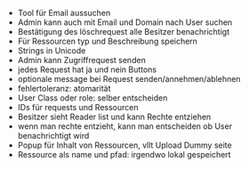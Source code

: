 
- Tool für Email aussuchen
- Admin kann auch mit Email und Domain nach User suchen
- Bestätigung des löschrequest alle Besitzer benachrichtigt
- Für Ressourcen typ und Beschreibung speichern
- Strings in Unicode
- Admin kann Zugriffrequest senden
- jedes Request hat ja und nein Buttons
- optionale message bei Request senden/annehmen/ablehnen
- fehlertoleranz: atomarität
- User Class oder role: selber entscheiden
- IDs für requests und Ressourcen
- Besitzer sieht Reader list und kann Rechte entziehen 
- wenn man rechte entzieht, kann man entscheiden ob User benachrichtigt wird
- Popup für Inhalt von Ressourcen, vllt Upload Dummy seite 
- Ressource als name und pfad: irgendwo lokal gespeichert
